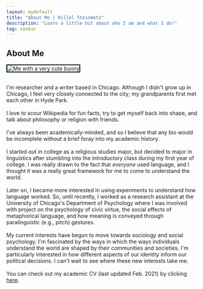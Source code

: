 ```yaml
---
layout: mydefault
title: "About Me | Hillel Steinmetz"
description: "Learn a little bit about who I am and what I do!"
tag: navbar
---
```

<h2>About Me</h2>
<div class="row">
  <div class="column1">
    <p style="text-align: center; font-size: 12px;"> </p>
      <img src="../content/bunny.jpeg" alt="Me with a very cute bunny" style="max-width:80%; border:2px solid black;">
      <div class="mobilecont">
        <br>
        <div class="mobileblock"></div>
        <div class="mobileblock"></div>
        <div class="mobileblock"></div>
        <div class="mobileblock"></div>
        <div class="mobileblock"></div>
      </div>
  </div>
  <div class="column2">
  <p class="main">
    I'm researcher and a writer based in Chicago. Although I didn't grow up in Chicago, I feel very closely connected to the city; my grandparents first met each other in Hyde Park.
    <br><br>
    I love to scour Wikipedia for fun facts, try to get myself back into shape, and talk about philosophy or religion with friends.
    <br><br>
    I've always been academically-minded, and so I believe that any bio would be incomplete without a brief foray into my academic history.
    <br><br>
    I started out in college as a religious studies major, but decided to major in linguistics after stumbling into the introductory class
    during my first year of college. I was really drawn to the fact that <i>everyone</i> used language, and I thought it was a really great framework for me to come to understand the world.
    <br><br>
    Later on, I became more interested in using experiments to understand how language worked.
    So, until recently, I worked as a research assistant at the University of Chicago's
    Department of Psychology where I was involved with project on the psychology of civic virtue,
    the social effects of metaphorical language, and how meaning is conveyed through paralinguistic
    (e.g., pitch) gestures.
    <br><br>
    My current interests have begun to move towards sociology and social psychology.
    I'm fascinated by the ways in which the ways individuals understand the world are shaped by their communities and societies.
    I'm particularly interested in how different aspects of our identity inform our political decisions.
    I can't wait to see where these new interests take me.
    <br><br>
    You can check out my academic CV (last updated Feb. 2021) by clicking <a href="/academics/cv.html">here</a>.
    </p>
</div>
